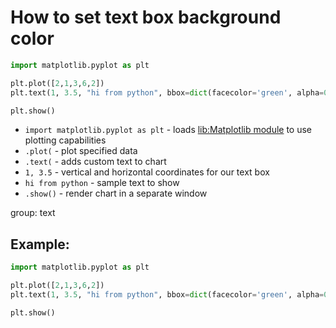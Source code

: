 # How to set text box background color 

```python
import matplotlib.pyplot as plt

plt.plot([2,1,3,6,2])
plt.text(1, 3.5, "hi from python", bbox=dict(facecolor='green', alpha=0.25))

plt.show()
```

- `import matplotlib.pyplot as plt` - loads [lib:Matplotlib module](python-matplotlib/how-to-install-matplotlib-python-lib-in-ubuntu-ubuntuversion) to use plotting capabilities
- `.plot(` - plot specified data
- `.text(` - adds custom text to chart
- `1, 3.5` - vertical and horizontal coordinates for our text box
- `hi from python` - sample text to show
- `.show()` - render chart in a separate window

group: text

## Example: 
```python
import matplotlib.pyplot as plt

plt.plot([2,1,3,6,2])
plt.text(1, 3.5, "hi from python", bbox=dict(facecolor='green', alpha=0.25))

plt.show()
```


